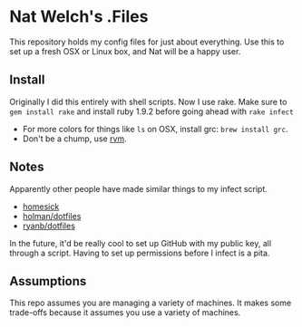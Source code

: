 # Nat Welch's .Files

This repository holds my config files for just about everything. Use this to set up a fresh OSX or Linux box, and Nat will be a happy user.

## Install

Originally I did this entirely with shell scripts. Now I use rake. Make sure to `gem install rake` and install ruby 1.9.2 before going ahead with `rake infect`

 * For more colors for things like `ls` on OSX, install grc: `brew install grc`.
 * Don't be a chump, use [rvm](http://rvm.beginrescueend.com).

## Notes

Apparently other people have made similar things to my infect script.

 * [homesick](https://github.com/technicalpickles/homesick)
 * [holman/dotfiles](https://github.com/holman/dotfiles)
 * [ryanb/dotfiles](https://github.com/ryanb/dotfiles)

In the future, it'd be really cool to set up GitHub with my public key, all through a script. Having to set up permissions before I infect is a pita.

## Assumptions

This repo assumes you are managing a variety of machines. It makes some trade-offs because it assumes you use a variety of machines.
